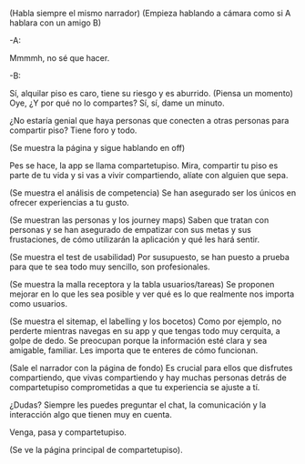 (Habla siempre el mismo narrador)
(Empieza hablando a cámara como si A hablara con un amigo B)

-A:

Mmmmh, no sé que hacer.

-B:

Sí, alquilar piso es caro, tiene su riesgo y es aburrido. (Piensa un momento) Oye, ¿Y por qué no lo compartes? Sí, sí, dame un minuto.

¿No estaría genial que haya personas que conecten a otras personas para compartir piso? Tiene foro y todo.

(Se muestra la página y sigue hablando en off)

Pes se hace, la app se llama compartetupiso. Mira, compartir tu piso es parte de tu vida y si vas a vivir compartiendo, alíate con alguien que sepa.

(Se muestra el análisis de competencia)
Se han asegurado ser los únicos en ofrecer experiencias a tu gusto.

(Se muestran las personas y los journey maps)
Saben que tratan con personas y se han asegurado de empatizar con sus metas y sus frustaciones, de cómo utilizarán la aplicación y qué les hará sentir.

(Se muestra el test de usabilidad)
Por susupuesto, se han puesto a prueba para que te sea todo muy sencillo, son profesionales.

(Se muestra la malla receptora y la tabla usuarios/tareas)
Se proponen mejorar en lo que les sea posible y ver qué es lo que realmente nos importa como usuarios.

(Se muestra el sitemap, el labelling y los bocetos)
Como por ejemplo, no perderte mientras navegas en su app y que tengas todo muy cerquita, a golpe de dedo. Se preocupan porque la información esté clara y sea amigable, familiar. Les importa que te enteres de cómo funcionan.

(Sale el narrador con la página de fondo)
Es crucial para ellos que disfrutes compartiendo, que vivas compartiendo y hay muchas personas detrás de compartetupiso comprometidas a que tu experiencia se ajuste a tí.

¿Dudas? Siempre les puedes preguntar el chat, la comunicación y la interacción algo que tienen muy en cuenta.

Venga, pasa y compartetupiso.

(Se ve la página principal de compartetupiso).
